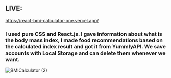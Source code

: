 ## LIVE: 

https://react-bmi-calculator-one.vercel.app/

### I used pure CSS and React.js. I gave information about what is the body mass index, I made food recommendations based on the calculated index result and got it from YummlyAPI. We save accounts with Local Storage and can delete them whenever we want.

![BMICalculator (2)](https://user-images.githubusercontent.com/81429147/137386862-3a191270-0456-4107-b24e-ee019c0d30f5.gif)
